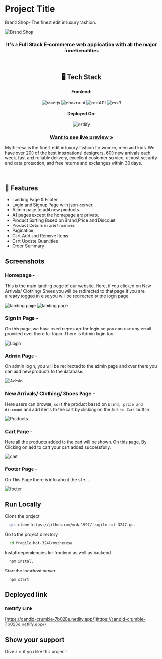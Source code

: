 # Project Title

Brand Shop- The finest edit in luxury fashion.

![Brand Shop](https://github.com/mak-1997/fragile-hot-3247/raw/main/mytheresa/public/projectLogo.png)


<h3 align="center">It's a Full Stack E-commerce web application with all the major functionalities</h3>

<br/>

<h2 align="center">🖥️ Tech Stack</h2>

<h4 align="center">Frontend:</h4>
<p align="center">
  <img src="https://img.shields.io/badge/React (18.2.0)-20232A?style=for-the-badge&logo=react&logoColor=61DAFB" alt="reactjs" />
  <img src="https://img.shields.io/badge/Chakra%20UI (2.2.8)-3bc7bd?style=for-the-badge&logo=chakraui&logoColor=white" alt="chakra-ui" />
  <img src="https://img.shields.io/badge/Rest_API-02303A?style=for-the-badge&logo=react-router&logoColor=white" alt="restAPI" />
  <img src="https://img.shields.io/badge/CSS3-1572B6?style=for-the-badge&logo=css3&logoColor=white" alt="css3" />
</p>


<h4 align="center">Deployed On:</h4>

<p align="center">
  <img src="https://img.shields.io/badge/netlify-000000?style=for-the-badge&logo=netlify&logoColor=white" alt="netlify" />
</p>

<h3 align="center"><a href="https://candid-crumble-7b020e.netlify.app/"><strong>Want to see live preview »</strong></a></h3>

Mytheresa is the finest edit in luxury fashion for women, men and kids. We have over 200 of the best international designers, 600 new arrivals each week, fast and reliable delivery, excellent customer service, utmost security and data protection, and free returns and exchanges within 30 days.

<br/>

## 🚀 Features
-   Landing Page & Footer.
-   Login and Signup Page with json-server.
-   Admin page to add new products.
-   All pages except the homepage are private.
-   Product Sorting Based on Brand,Price and Discount
-   Product Details in brief manner.
-   Pagination
-   Cart Add and Remove Items
-   Cart Update Quantities
-   Order Summary

## Screenshots

### Homepage -

This is the main landing page of our website. Here, if you clicked on New Arrivals/ Clothing/ Shoes you will be redirected to that page if you are already logged in else you will be redirected to the login page.

![landing page](https://github.com/mak-1997/fragile-hot-3247/raw/main/mytheresa/public/homepage1.png)
![landing page](https://github.com/mak-1997/fragile-hot-3247/raw/main/mytheresa/public/homepage2.png)

### Sign in Page -

On this page, we have used reqres api for login so you can use any email provided over there for login. There is Admin login too.  

![Login](https://github.com/mak-1997/fragile-hot-3247/raw/main/mytheresa/public/login.png)

###  Admin Page - 

On admin login, you will be redirected to the admin page and over there you can add new products to the database. 

![Admin](https://github.com/mak-1997/fragile-hot-3247/raw/main/mytheresa/public/admin.png)

### New Arrivals/ Clothing/ Shoes Page -

Here users can browse, `sort` the product based on `brand, price and discound` and add items to the cart by clicking on the `Add to Cart` button.
 
 ![Products](https://github.com/mak-1997/fragile-hot-3247/raw/main/mytheresa/public/products.png)

### Cart Page -

Here all the products added to the cart will be shown. On this page, By Clicking on add to cart your cart added successfully.

![cart](https://github.com/mak-1997/fragile-hot-3247/raw/main/mytheresa/public/cart.png)



### Footer Page -

On This Page there is info about the site....

![footer](https://github.com/mak-1997/fragile-hot-3247/raw/main/mytheresa/public/footer.png)


## Run Locally

Clone the project

```bash
  git clone https://github.com/mak-1997/fragile-hot-3247.git
```

Go to the project directory

```bash
  cd fragile-hot-3247/mytheresa
```

Install dependencies for frontend as well as backend

```bash
  npm install
```


Start the localhost server

```bash
  npm start
```

## Deployed link

### Netlify Link

[https://candid-crumble-7b020e.netlify.app/](https://candid-crumble-7b020e.netlify.app/)

## Show your support

Give a ⭐️ if you like this project!
